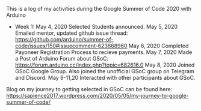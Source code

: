 This is a log of my activities during the Google Summer of Code 2020 with Arduino

* Week 1:
 May 4, 2020    Selected Students announced.
 May 5, 2020    Emailed mentor, updated github issue thread: https://github.com/arduino/summer-of-code/issues/150#issuecomment-623668960
 May 6, 2020    Completed Payoneer Registration Process to recieve payments.
 May 7, 2020    Made a Post of Arduino Forum about GSoC: https://forum.arduino.cc/index.php?topic=682616.0
 May 8, 2020    Joined GSoC Google Group. Also joined the unofficial GSoC group on Telegram and Discord.
 May 9-11,20    Interacted with other participants about GSoC.
 
 Blog on my journey to getting selected in GSoC can be found here: https://sapience2017.wordpress.com/2020/05/05/my-journey-to-google-summer-of-code/
 

